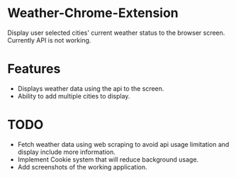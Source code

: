 # Weather-Chrome-Extension
Display user selected cities' current weather status to the browser screen. Currently API is not working.


# Features
* Displays weather data using the api to the screen. 
* Ability to add multiple cities to display.

# TODO
* Fetch weather data using web scraping to avoid api usage limitation and display include more information.
* Implement Cookie system that will reduce background usage.
* Add screenshots of the working application.
